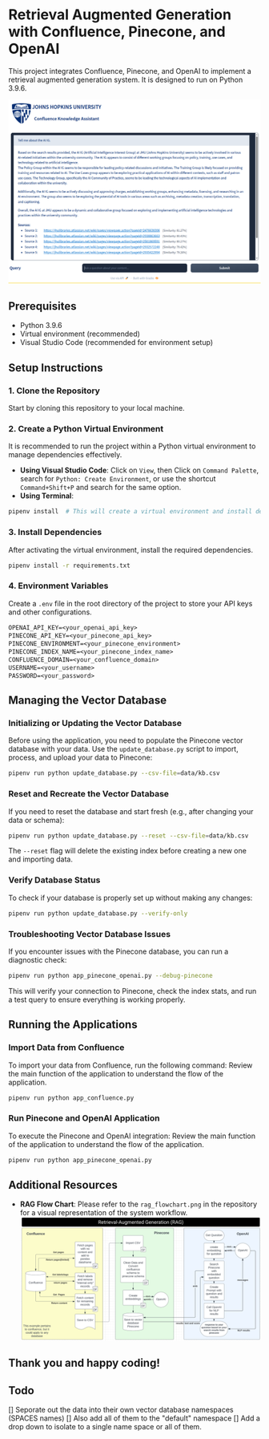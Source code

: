 # Retrieval Augmented Generation with Confluence, Pinecone, and OpenAI

This project integrates Confluence, Pinecone, and OpenAI to implement a retrieval augmented generation system. It is designed to run on Python 3.9.6.

![Demo](demo.png)

## Prerequisites

- Python 3.9.6
- Virtual environment (recommended)
- Visual Studio Code (recommended for environment setup)

## Setup Instructions

### 1. Clone the Repository

Start by cloning this repository to your local machine.


### 2. Create a Python Virtual Environment

It is recommended to run the project within a Python virtual environment to manage dependencies effectively.

- **Using Visual Studio Code**: Click on `View`, then Click on `Command Palette`, search for `Python: Create Environment`, or use the shortcut `Command+Shift+P` and search for the same option.
- **Using Terminal**:

```bash
pipenv install  # This will create a virtual environment and install dependencies
```

### 3. Install Dependencies

After activating the virtual environment, install the required dependencies.

```bash
pipenv install -r requirements.txt
```

### 4. Environment Variables

Create a `.env` file in the root directory of the project to store your API keys and other configurations.

```plaintext
OPENAI_API_KEY=<your_openai_api_key>
PINECONE_API_KEY=<your_pinecone_api_key>
PINECONE_ENVIRONMENT=<your_pinecone_environment>
PINECONE_INDEX_NAME=<your_pinecone_index_name>
CONFLUENCE_DOMAIN=<your_confluence_domain>
USERNAME=<your_username>
PASSWORD=<your_password>
```

## Managing the Vector Database

### Initializing or Updating the Vector Database

Before using the application, you need to populate the Pinecone vector database with your data. Use the `update_database.py` script to import, process, and upload your data to Pinecone:

```bash
pipenv run python update_database.py --csv-file=data/kb.csv
```

### Reset and Recreate the Vector Database

If you need to reset the database and start fresh (e.g., after changing your data or schema):

```bash
pipenv run python update_database.py --reset --csv-file=data/kb.csv
```

The `--reset` flag will delete the existing index before creating a new one and importing data.

### Verify Database Status

To check if your database is properly set up without making any changes:

```bash
pipenv run python update_database.py --verify-only
```

### Troubleshooting Vector Database Issues

If you encounter issues with the Pinecone database, you can run a diagnostic check:

```bash
pipenv run python app_pinecone_openai.py --debug-pinecone
```

This will verify your connection to Pinecone, check the index stats, and run a test query to ensure everything is working properly.

## Running the Applications

### Import Data from Confluence

To import your data from Confluence, run the following command:
Review the main function of the application to understand the flow of the application.

```bash
pipenv run python app_confluence.py
```

### Run Pinecone and OpenAI Application

To execute the Pinecone and OpenAI integration:
Review the main function of the application to understand the flow of the application.

```bash
pipenv run python app_pinecone_openai.py
```

## Additional Resources

- **RAG Flow Chart**: Please refer to the `rag_flowchart.png` in the repository for a visual representation of the system workflow.
![RAG Flow Chart](rag_flowchart.png "Retrieval Augmented Generation Flow Chart")

## Thank you and happy coding!


## Todo
[] Seporate out the data into their own vector database namespaces (SPACES names)
[] Also add all of them to the "default" namespace
[] Add a drop down to isolate to a single name space or all of them.

